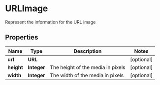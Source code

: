 

# URLImage

Represent the information for the URL image

## Properties

Name | Type | Description | Notes
------------ | ------------- | ------------- | -------------
**url** | **URL** |  |  [optional]
**height** | **Integer** | The height of the media in pixels |  [optional]
**width** | **Integer** | The width of the media in pixels |  [optional]



